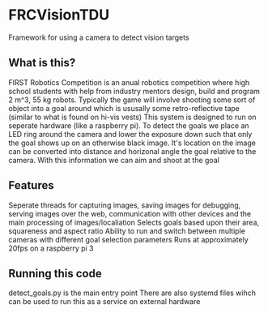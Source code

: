 # FRCVisionTDU
Framework for using a camera to detect vision targets

## What is this?
FIRST Robotics Competition is an anual robotics competition where high school students with help from industry mentors design, build and program 2 m^3, 55 kg robots.
Typically the game will involve shooting some sort of object into a goal around which is ususally some retro-reflective tape (similar to what is found on hi-vis vests)
This system is designed to run on seperate hardware (like a raspberry pi).
To detect the goals we place an LED ring around the camera and lower the exposure down such that only the goal shows up on an otherwise black image.
It's location on the image can be converted into distance and horizonal angle the goal relative to the camera. With this information we can aim and shoot at the goal

## Features
Seperate threads for capturing images, saving images for debugging, serving images over the web, communication with other devices and the main processing of images/localiation
Selects goals based upon their area, squareness and aspect ratio
Ability to run and switch between multiple cameras with different goal selection parameters
Runs at approximately 20fps on a raspberry pi 3

## Running this code
detect_goals.py is the main entry point
There are also systemd files wihch can be used to run this as a service on external hardware
